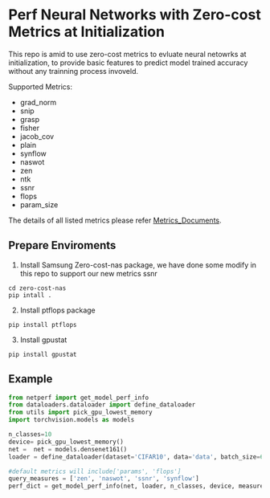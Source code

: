 # Perf Neural Networks with Zero-cost Metrics at Initialization
This repo is amid to use zero-cost metrics to evluate neural netowrks at initialization, to provide basic features to predict model trained accuracy without any trainning process invoveld.

Supported Metrics:
- grad_norm
- snip
- grasp
- fisher
- jacob_cov
- plain
- synflow
- naswot
- zen
- ntk
- ssnr
- flops
- param_size

The details of all listed metrics please refer [Metrics_Documents](https://github.com/Tiaspetto/zero_cost_perf/blob/main/documents/metrics.md).

## Prepare Enviroments
1. Install Samsung Zero-cost-nas package, we have done some modify in this repo to support our new metrics ssnr

```
cd zero-cost-nas
pip intall .
```

2.  Install ptflops package

```
pip install ptflops
```

3. Install gpustat

```
pip install gpustat
```

## Example

```python
from netperf import get_model_perf_info
from dataloaders.dataloader import define_dataloader
from utils import pick_gpu_lowest_memory
import torchvision.models as models

n_classes=10
device= pick_gpu_lowest_memory()
net =  net = models.densenet161()
loader = define_dataloader(dataset='CIFAR10', data='data', batch_size=64)

#default metrics will include['params', 'flops']
query_measures = ['zen', 'naswot', 'ssnr', 'synflow']
perf_dict = get_model_perf_info(net, loader, n_classes, device, measures=query_measures)
```
